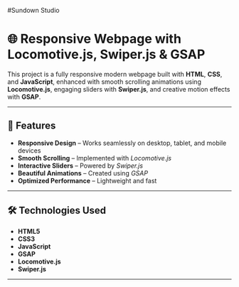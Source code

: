 #Sundown Studio
# 🌐 Responsive Webpage with Locomotive.js, Swiper.js & GSAP

This project is a fully responsive modern webpage built with **HTML**, **CSS**, and **JavaScript**, enhanced with smooth scrolling animations using **Locomotive.js**, engaging sliders with **Swiper.js**, and creative motion effects with **GSAP**.

---

## 🚀 Features
- **Responsive Design** – Works seamlessly on desktop, tablet, and mobile devices  
- **Smooth Scrolling** – Implemented with *Locomotive.js*  
- **Interactive Sliders** – Powered by *Swiper.js*  
- **Beautiful Animations** – Created using *GSAP*  
- **Optimized Performance** – Lightweight and fast  

---

## 🛠 Technologies Used
- **HTML5**
- **CSS3**
- **JavaScript**
- **GSAP**
- **Locomotive.js**
- **Swiper.js**
  
---


